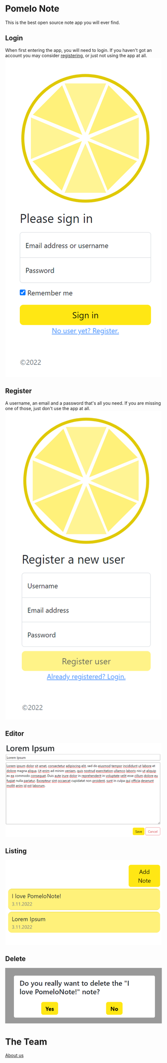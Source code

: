 # Pomelo Note

This is the best open source note app you will ever find.

## Login
When first entering the app, you will need to login. If you haven't got an account you may consider [registering](#register), or just not using the app at all.
![login](images/login.png)

## Register
A username, an email and a password that's all you need. If you are missing one of those, just don't use the app at all. 
![register](images/register.png)

## Editor
![editor](images/editor.png)

## Listing
![listing](images/listing.png)

## Delete
![delete](images/delete.png)

# The Team
[About us](about_us.md)


